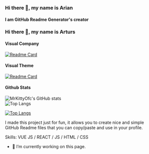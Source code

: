 ### Hi there 👋, my name is Arian
#### I am GitHub Readme Generator's creator

### Hi there 👋, my name is Arturs

#### Visual Company
[![Readme Card](https://github-readme-stats.vercel.app/api/pin/?username=VisualRoblox&repo=Roblox&theme=transparent)](https://github.com/VisualRoblox/Roblox)

#### Visual Theme
[![Readme Card](https://github-readme-stats.vercel.app/api/pin/?username=MrKittyOfc&repo=Visual-Theme&theme=transparent)](https://github.com/MrKittyOfc/Visual-Theme)

#### Github Stats
<div class="card">
  <picture>
    <source srcset="https://github-readme-stats.vercel.app/api?username=MrKittyOfc&show_icons=true&theme=transparent" media="(prefers-color-scheme: dark)" />
    <source srcset="https://github-readme-stats.vercel.app/api?username=MrKittyOfc&show_icons=true" media="(prefers-color-scheme: light), (prefers-color-scheme: no-preference)" />
    <img src="https://github-readme-stats.vercel.app/api?username=MrKittyOfc&show_icons=true" alt="MrKittyOfc's GitHub stats" />
  </picture>
</div>
<div class="card">
  <picture>
    <source srcset="https://github-readme-stats.vercel.app/api/top-langs/?username=anuraghazra&exclude_repo=github-readme-stats,anuraghazra.github.io" media="(prefers-color-scheme: dark)" />
    <source srcset="https://github-readme-stats.vercel.app/api/top-langs/?username=anuraghazra&exclude_repo=github-readme-stats,anuraghazra.github.io" media="(prefers-color-scheme: light), (prefers-color-scheme: no-preference)" />
    <img src="https://github-readme-stats.vercel.app/api/top-langs/?username=anuraghazra&exclude_repo=github-readme-stats,anuraghazra.github.io" alt="Top Langs" />
  </picture>
</div>

</div>

[![Top Langs](https://github-readme-stats.vercel.app/api/top-langs/?username=anuraghazra&exclude_repo=github-readme-stats,anuraghazra.github.io)](https://github.com/anuraghazra/github-readme-stats)

I made this project just for fun, it allows you to create nice and simple GitHub Readme files that you can copy/paste and use in your profile.

Skills: VUE JS / REACT / JS / HTML / CSS

- 🔭 I’m currently working on this page. 
